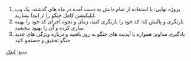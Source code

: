 1. پروژه نهایی: با استفاده از تمام دانش به دست آمده در ماه های گذشته، یک وب اپلیکیشن کامل جنگو را از ابتدا بسازید.
2. بازنگری و پالیش کد: کد خود را بازنگری کنید، زمان و نحوه اجرای کد خود را بهینه سازی کرده و آن را بهبود ببخشید.
3. یادگیری مداوم: همواره با آپدیت های جنگو به روز باشید و درباره ویژگی های جدید جنگو تحقیق و جستجو کنید

منبع: [لینک](https://naemazam.medium.com/step-by-step-python-django-roadmap-for-one-year-along-with-learning-resources-eb5138d8278f)

